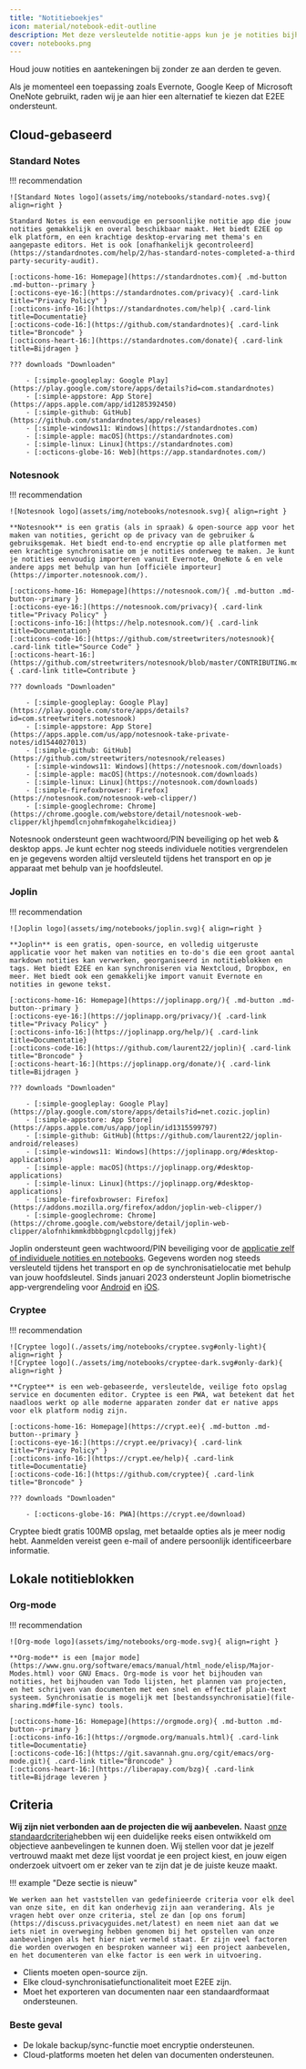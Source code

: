 ```yaml
---
title: "Notitieboekjes"
icon: material/notebook-edit-outline
description: Met deze versleutelde notitie-apps kun je je notities bijhouden zonder ze aan derden te geven.
cover: notebooks.png
---
```


Houd jouw notities en aantekeningen bij zonder ze aan derden te geven.

Als je momenteel een toepassing zoals Evernote, Google Keep of Microsoft OneNote gebruikt, raden wij je aan hier een alternatief te kiezen dat E2EE ondersteunt.

## Cloud-gebaseerd

### Standard Notes

!!! recommendation

    ![Standard Notes logo](assets/img/notebooks/standard-notes.svg){ align=right }
    
    Standard Notes is een eenvoudige en persoonlijke notitie app die jouw notities gemakkelijk en overal beschikbaar maakt. Het biedt E2EE op elk platform, en een krachtige desktop-ervaring met thema's en aangepaste editors. Het is ook [onafhankelijk gecontroleerd](https://standardnotes.com/help/2/has-standard-notes-completed-a-third party-security-audit).
    
    [:octicons-home-16: Homepage](https://standardnotes.com){ .md-button .md-button--primary }
    [:octicons-eye-16:](https://standardnotes.com/privacy){ .card-link title="Privacy Policy" }
    [:octicons-info-16:](https://standardnotes.com/help){ .card-link title=Documentatie}
    [:octicons-code-16:](https://github.com/standardnotes){ .card-link title="Broncode" }
    [:octicons-heart-16:](https://standardnotes.com/donate){ .card-link title=Bijdragen }
    
    ??? downloads "Downloaden"
    
        - [:simple-googleplay: Google Play](https://play.google.com/store/apps/details?id=com.standardnotes)
        - [:simple-appstore: App Store](https://apps.apple.com/app/id1285392450)
        - [:simple-github: GitHub](https://github.com/standardnotes/app/releases)
        - [:simple-windows11: Windows](https://standardnotes.com)
        - [:simple-apple: macOS](https://standardnotes.com)
        - [:simple-linux: Linux](https://standardnotes.com)
        - [:octicons-globe-16: Web](https://app.standardnotes.com/)

### Notesnook

!!! recommendation

    ![Notesnook logo](assets/img/notebooks/notesnook.svg){ align=right }
    
    **Notesnook** is een gratis (als in spraak) & open-source app voor het maken van notities, gericht op de privacy van de gebruiker & gebruiksgemak. Het biedt end-to-end encryptie op alle platformen met een krachtige synchronisatie om je notities onderweg te maken. Je kunt je notities eenvoudig importeren vanuit Evernote, OneNote & en vele andere apps met behulp van hun [officiële importeur] (https://importer.notesnook.com/).
    
    [:octicons-home-16: Homepage](https://notesnook.com/){ .md-button .md-button--primary }
    [:octicons-eye-16:](https://notesnook.com/privacy){ .card-link title="Privacy Policy" }
    [:octicons-info-16:](https://help.notesnook.com/){ .card-link title=Documentation}
    [:octicons-code-16:](https://github.com/streetwriters/notesnook){ .card-link title="Source Code" }
    [:octicons-heart-16:](https://github.com/streetwriters/notesnook/blob/master/CONTRIBUTING.md){ .card-link title=Contribute }
    
    ??? downloads "Downloaden"
    
        - [:simple-googleplay: Google Play](https://play.google.com/store/apps/details?id=com.streetwriters.notesnook)
        - [:simple-appstore: App Store](https://apps.apple.com/us/app/notesnook-take-private-notes/id1544027013)
        - [:simple-github: GitHub](https://github.com/streetwriters/notesnook/releases)
        - [:simple-windows11: Windows](https://notesnook.com/downloads)
        - [:simple-apple: macOS](https://notesnook.com/downloads)
        - [:simple-linux: Linux](https://notesnook.com/downloads)
        - [:simple-firefoxbrowser: Firefox](https://notesnook.com/notesnook-web-clipper/)
        - [:simple-googlechrome: Chrome](https://chrome.google.com/webstore/detail/notesnook-web-clipper/kljhpemdlcnjohmfmkogahelkcidieaj)

Notesnook ondersteunt geen wachtwoord/PIN beveiliging op het web & desktop apps. Je kunt echter nog steeds individuele notities vergrendelen en je gegevens worden altijd versleuteld tijdens het transport en op je apparaat met behulp van je hoofdsleutel.

### Joplin

!!! recommendation

    ![Joplin logo](assets/img/notebooks/joplin.svg){ align=right }
    
    **Joplin** is een gratis, open-source, en volledig uitgeruste applicatie voor het maken van notities en to-do's die een groot aantal markdown notities kan verwerken, georganiseerd in notitieblokken en tags. Het biedt E2EE en kan synchroniseren via Nextcloud, Dropbox, en meer. Het biedt ook een gemakkelijke import vanuit Evernote en notities in gewone tekst.
    
    [:octicons-home-16: Homepage](https://joplinapp.org/){ .md-button .md-button--primary }
    [:octicons-eye-16:](https://joplinapp.org/privacy/){ .card-link title="Privacy Policy" }
    [:octicons-info-16:](https://joplinapp.org/help/){ .card-link title=Documentatie}
    [:octicons-code-16:](https://github.com/laurent22/joplin){ .card-link title="Broncode" }
    [:octicons-heart-16:](https://joplinapp.org/donate/){ .card-link title=Bijdragen }
    
    ??? downloads "Downloaden"
    
        - [:simple-googleplay: Google Play](https://play.google.com/store/apps/details?id=net.cozic.joplin)
        - [:simple-appstore: App Store](https://apps.apple.com/us/app/joplin/id1315599797)
        - [:simple-github: GitHub](https://github.com/laurent22/joplin-android/releases)
        - [:simple-windows11: Windows](https://joplinapp.org/#desktop-applications)
        - [:simple-apple: macOS](https://joplinapp.org/#desktop-applications)
        - [:simple-linux: Linux](https://joplinapp.org/#desktop-applications)
        - [:simple-firefoxbrowser: Firefox](https://addons.mozilla.org/firefox/addon/joplin-web-clipper/)
        - [:simple-googlechrome: Chrome](https://chrome.google.com/webstore/detail/joplin-web-clipper/alofnhikmmkdbbbgpnglcpdollgjjfek)

Joplin ondersteunt geen wachtwoord/PIN beveiliging voor de [applicatie zelf of individuele notities en notebooks](https://github.com/laurent22/joplin/issues/289). Gegevens worden nog steeds versleuteld tijdens het transport en op de synchronisatielocatie met behulp van jouw hoofdsleutel. Sinds januari 2023 ondersteunt Joplin biometrische app-vergrendeling voor [Android](https://joplinapp.org/changelog_android/#android-v2-10-3-https-github-com-laurent22-joplin-releases-tag-android-v2-10-3-pre-release-2023-01-05t11-29-06z) en [iOS](https://joplinapp.org/changelog_ios/#ios-v12-10-2-https-github-com-laurent22-joplin-releases-tag-ios-v12-10-2-2023-01-20t17-41-13z).

### Cryptee

!!! recommendation

    ![Cryptee logo](./assets/img/notebooks/cryptee.svg#only-light){ align=right }
    ![Cryptee logo](./assets/img/notebooks/cryptee-dark.svg#only-dark){ align=right }
    
    **Cryptee** is een web-gebaseerde, versleutelde, veilige foto opslag service en documenten editor. Cryptee is een PWA, wat betekent dat het naadloos werkt op alle moderne apparaten zonder dat er native apps voor elk platform nodig zijn.
    
    [:octicons-home-16: Homepage](https://crypt.ee){ .md-button .md-button--primary }
    [:octicons-eye-16:](https://crypt.ee/privacy){ .card-link title="Privacy Policy" }
    [:octicons-info-16:](https://crypt.ee/help){ .card-link title=Documentatie}
    [:octicons-code-16:](https://github.com/cryptee){ .card-link title="Broncode" }
    
    ??? downloads "Downloaden"
    
        - [:octicons-globe-16: PWA](https://crypt.ee/download)

Cryptee biedt gratis 100MB opslag, met betaalde opties als je meer nodig hebt. Aanmelden vereist geen e-mail of andere persoonlijk identificeerbare informatie.

## Lokale notitieblokken

### Org-mode

!!! recommendation

    ![Org-mode logo](assets/img/notebooks/org-mode.svg){ align=right }
    
    **Org-mode** is een [major mode](https://www.gnu.org/software/emacs/manual/html_node/elisp/Major-Modes.html) voor GNU Emacs. Org-mode is voor het bijhouden van notities, het bijhouden van Todo lijsten, het plannen van projecten, en het schrijven van documenten met een snel en effectief plain-text systeem. Synchronisatie is mogelijk met [bestandssynchronisatie](file-sharing.md#file-sync) tools.
    
    [:octicons-home-16: Homepage](https://orgmode.org){ .md-button .md-button--primary }
    [:octicons-info-16:](https://orgmode.org/manuals.html){ .card-link title=Documentatie}
    [:octicons-code-16:](https://git.savannah.gnu.org/cgit/emacs/org-mode.git){ .card-link title="Broncode" }
    [:octicons-heart-16:](https://liberapay.com/bzg){ .card-link title=Bijdrage leveren }

## Criteria

**Wij zijn niet verbonden aan de projecten die wij aanbevelen.** Naast [onze standaardcriteria](about/criteria.md)hebben wij een duidelijke reeks eisen ontwikkeld om objectieve aanbevelingen te kunnen doen. Wij stellen voor dat je jezelf vertrouwd maakt met deze lijst voordat je een project kiest, en jouw eigen onderzoek uitvoert om er zeker van te zijn dat je de juiste keuze maakt.

!!! example "Deze sectie is nieuw"

    We werken aan het vaststellen van gedefinieerde criteria voor elk deel van onze site, en dit kan onderhevig zijn aan verandering. Als je vragen hebt over onze criteria, stel ze dan [op ons forum](https://discuss.privacyguides.net/latest) en neem niet aan dat we iets niet in overweging hebben genomen bij het opstellen van onze aanbevelingen als het hier niet vermeld staat. Er zijn veel factoren die worden overwogen en besproken wanneer wij een project aanbevelen, en het documenteren van elke factor is een werk in uitvoering.

- Clients moeten open-source zijn.
- Elke cloud-synchronisatiefunctionaliteit moet E2EE zijn.
- Moet het exporteren van documenten naar een standaardformaat ondersteunen.

### Beste geval

- De lokale backup/sync-functie moet encryptie ondersteunen.
- Cloud-platforms moeten het delen van documenten ondersteunen.
